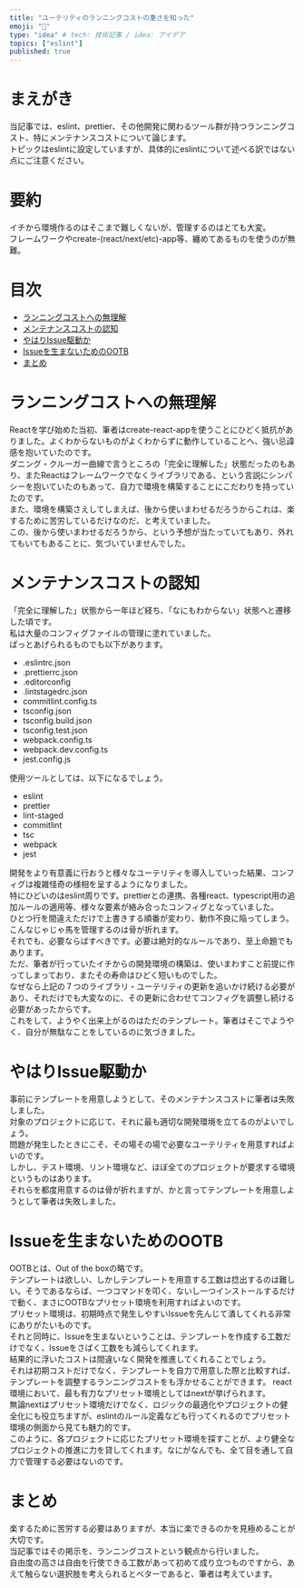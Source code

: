 ```yaml
---
title: "ユーテリティのランニングコストの重さを知った"
emoji: "🐘"
type: "idea" # tech: 技術記事 / idea: アイデア
topics: ["eslint"]
published: true
---
```


# まえがき

当記事では、eslint、prettier、その他開発に関わるツール群が持つランニングコスト、特にメンテナンスコストについて論じます。  
トピックはeslintに設定していますが、具体的にeslintについて述べる訳ではない点にご注意ください。

# 要約

イチから環境作るのはそこまで難しくないが、管理するのはとても大変。  
フレームワークやcreate-(react/next/etc)-app等、纏めてあるものを使うのが無難。

# 目次

<!-- vim-markdown-toc GFM -->

* [ランニングコストへの無理解](#ランニングコストへの無理解)
* [メンテナンスコストの認知](#メンテナンスコストの認知)
* [やはりIssue駆動か](#やはりissue駆動か)
* [Issueを生まないためのOOTB](#issueを生まないためのootb)
* [まとめ](#まとめ)

<!-- vim-markdown-toc -->

# ランニングコストへの無理解

Reactを学び始めた当初、筆者はcreate-react-appを使うことにひどく抵抗がありました。よくわからないものがよくわからずに動作していることへ、強い忌諱感を抱いていたのです。  
ダニング・クルーガー曲線で言うところの「完全に理解した」状態だったのもあり、またReactはフレームワークでなくライブラリである、という言説にシンパシーを抱いていたのもあって、自力で環境を構築することにこだわりを持っていたのです。  
また、環境を構築さえしてしまえば、後から使いまわせるだろうからこれは、楽するために苦労しているだけなのだ、と考えていました。  
この、後から使いまわせるだろうから、という予想が当たっていてもあり、外れてもいてもあることに、気づいていませんでした。  

# メンテナンスコストの認知

「完全に理解した」状態から一年ほど経ち、「なにもわからない」状態へと遷移した頃です。  
私は大量のコンフィグファイルの管理に塗れていました。  
ぱっとあげられるものでも以下があります。  

* .eslintrc.json
* .prettierrc.json
* .editorconfig
* .lintstagedrc.json
* commitlint.config.ts
* tsconfig.json
* tsconfig.build.json
* tsconfig.test.json
* webpack.config.ts
* webpack.dev.config.ts
* jest.config.js

使用ツールとしては、以下になるでしょう。  

* eslint
* prettier
* lint-staged
* commitlint
* tsc
* webpack
* jest

開発をより有意義に行おうと様々なユーテリティを導入していった結果、コンフィグは複雑怪奇の様相を呈するようになりました。  
特にひどいのはeslint周りです。prettierとの連携、各種react、typescript用の追加ルールの適用等、様々な要素が絡み合ったコンフィグとなっていました。  
ひとつ行を間違えただけで上書きする順番が変わり、動作不良に陥ってしまう。こんなじゃじゃ馬を管理するのは骨が折れます。  
それでも、必要ならばすべきです。必要は絶対的なルールであり、至上命題でもあります。  
ただ、筆者が行っていたイチからの開発環境の構築は、使いまわすこと前提に作ってしまっており、またその寿命はひどく短いものでした。  
なぜなら上記の７つのライブラリ・ユーテリティの更新を追いかけ続ける必要があり、それだけでも大変なのに、その更新に合わせてコンフィグを調整し続ける必要があったからです。  
これをして、ようやく出来上がるのはただのテンプレート。筆者はそこでようやく、自分が無駄なことをしているのに気づきました。  

# やはりIssue駆動か

事前にテンプレートを用意しようとして、そのメンテナンスコストに筆者は失敗しました。  
対象のプロジェクトに応じて、それに最も適切な開発環境を立てるのがよいでしょう。  
問題が発生したときにこそ、その場その場で必要なユーテリティを用意すればよいのです。  
しかし、テスト環境、リント環境など、ほぼ全てのプロジェクトが要求する環境というものはあります。  
それらを都度用意するのは骨が折れますが、かと言ってテンプレートを用意しようとして筆者は失敗しました。

# Issueを生まないためのOOTB

OOTBとは、Out of the boxの略です。  
テンプレートは欲しい、しかしテンプレートを用意する工数は捻出するのは難しい。そうであるならば、一つコマンドを叩く、ないし一つインストールするだけで動く、まさにOOTBなプリセット環境を利用すればよいのです。  
プリセット環境は、初期時点で発生しやすいIssueを先んじて潰してくれる非常にありがたいものです。  
それと同時に、Issueを生まないということは、テンプレートを作成する工数だけでなく、Issueをさばく工数をも減らしてくれます。  
結果的に浮いたコストは間違いなく開発を推進してくれることでしょう。  
それは初期コストだけでなく、テンプレートを自力で用意した際と比較すれば、テンプレートを調整するランニングコストをも浮かせることができます。
react環境において、最も有力なプリセット環境としてはnextが挙げられます。  
無論nextはプリセット環境だけでなく、ロジックの最適化やプロジェクトの健全化にも役立ちますが、eslintのルール定義なども行ってくれるのでプリセット環境の側面から見ても魅力的です。  
このように、各プロジェクトに応じたプリセット環境を探すことが、より健全なプロジェクトの推進に力を貸してくれます。なにがなんでも、全て目を通して自力で管理する必要はないのです。  

# まとめ

楽するために苦労する必要はありますが、本当に楽できるのかを見極めることが大切です。  
当記事ではその掲示を、ランニングコストという観点から行いました。  
自由度の高さは自由を行使できる工数があって初めて成り立つものですから、あえて触らない選択肢を考えられるとベターであると、筆者は考えています。
